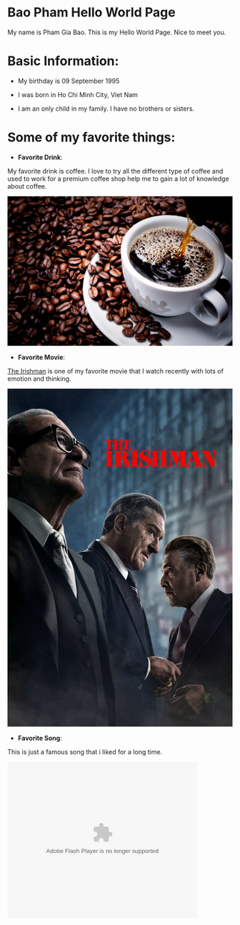 # Bao Pham Hello World Page

My name is Pham Gia Bao. This is my Hello World Page. Nice to meet you.

# Basic Information:

+ My birthday is 09 September 1995

+ I was born in Ho Chi Minh City, Viet Nam 

+ I am an only child in my family. I have no brothers or sisters.

# Some of my favorite things:

- **Favorite Drink**:

My favorite drink is coffee. I love to try all the different type of coffee and used to work for a premium coffee shop help me to gain a lot of knowledge about coffee.

![Image description](https://github.com/XyonPham/hello-world/blob/master/Coffee.jpg)

- **Favorite Movie**:

[The Irishman](https://www.themoviedb.org/movie/398978-the-irishman?language=en-US) is one of my favorite movie that I watch recently with lots of emotion and thinking.

![Image description](https://github.com/XyonPham/hello-world/blob/master/The%20Irishman%20Poster.jpg)

- **Favorite Song**:

This is just a famous song that i liked for a long time.

<object width="425" height="350">
  <param name="movie" value="https://www.youtube.com/watch?v=EkHTsc9PU2A" />
  <param name="wmode" value="transparent" />
  <embed src="https://www.youtube.com/watch?v=EkHTsc9PU2A"
         type="application/x-shockwave-flash"
         wmode="transparent" width="425" height="350" />
</object>


